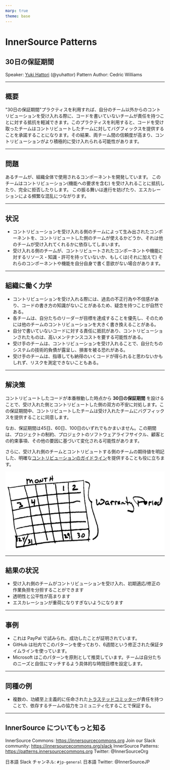 ```yaml
---
marp: true
theme: base
---
```



<!-- _class: cover lead -->

# InnerSource Patterns

## 30日の保証期間

Speaker: [Yuki Hattori]() (@yuhattor)
Pattern Author: Cedric Williams

---

<!--
header: '**InnerSource Patterns**: 30日の保証期間'
paginate: true
class: slides
footer: '[Yuki Hattori (@yuhattor)](https://twitter.com/yuhattor)'
-->

## 概要

"30日の保証期間"プラクティスを利用すれば、自分のチーム以外からのコントリビューションを受け入れる際に、コードを書いていないチームが責任を持つことに対する抵抗を軽減できます。このプラクティスを利用すると、コードを受け取ったチームはコントリビュートしたチームに対してバグフィックスを提供することを承諾することになります。その結果、両チーム間の信頼度が高まり、コントリビューションがより積極的に受け入れられる可能性があります。

---

## 問題

あるチームが、組織全体で使用されるコンポーネントを開発しています。 このチームはコントリビューション(機能への要求を含む) を受け入れることに抵抗したり、完全に拒否したりします。
この振る舞いは進行を妨げたり、エスカレーションによる頻繁な混乱につながります。

---

## 状況

- コントリビューションを受け入れる側のチームによって生み出されたコンポーネントを、コントリビュートした側のチームが使えるかどうか、それは他のチームが受け入れてくれるかに依存してしまいます。
- 受け入れる側のチームが、コントリビュートされたコンポーネントや機能に対するリソース・知識・許可を持っていないか、もしくは(それに加えて) それらのコンポーネントや機能を自分自身で書く意欲がない場合があります。

---

## 組織に働く力学

- コントリビューションを受け入れる際には、過去の不正行為や不信感があり、コードの書き方の知識がないことがあるため、疑念を持つことが自然である。
- 各チームは、自分たちのリーダーが目標を達成することを優先し、そのためには他のチームのコントリビューションを大きく書き換えることがある。
- 自分で書いていないコードに対する責任に抵抗があり、コントリビューションされたものは、高いメンテナンスコストを要する可能性がある。
- 受け手のチームは、コントリビューションを受け入れることで、自分たちのシステムの技術的負債が露呈し、損害を被る恐れがある。
- 受け手のチームは、指導しても納得のいくコードが得られると思わないかもしれず、リスクを測定できないこともある。

---

## 解決策

コントリビュートしたコードが本番稼動した時点から **30日の保証期間** を設けることで、受け入れた側とコントリビュートした側の双方の不安に対処します。この保証期間中、コントリビュートしたチームは受け入れたチームにバグフィックスを提供することに同意します。

なお、保証期間は45日、60日、100日のいずれでもかまいません。この期間は、プロジェクトの制約、プロジェクトのソフトウェアライフサイクル、顧客との約束事項、その他の要因に基づいて変化される可能性があります。

さらに、受け入れ側のチームとコントリビュートする側のチームの期待値を明記した、明確な[コントリビューションのガイドライン](./base-documentation.md)を提供することも役に立ちます。

![bg right:33% width:85%](../assets/img/thirtydaywarranty.jpg)

---

## 結果の状況

- 受け入れ側のチームがコントリビューションを受け入れ、初期適応/修正の作業負担を分担することができます
- 透明性と公平性が高まります
- エスカレーションが重荷になりすぎないようになります

---

## 事例

- これは PayPal で試みられ、成功したことが証明されています。
- GitHub は社内でこのパターンを使っており、6週間という修正された保証タイムラインを使っています。
- Microsoft はこのパターンを原則として推奨しています。チームは自分たちのニーズと自信にマッチするよう具体的な時間目標を設定します。

---

## 同種の例

- 複数の、功績至上主義的に任命された[トラステッドコミッター](./trusted-committer.md)が責任を持つことで、依存するチームの協力をコミュニティ化することで保証する。

---

## InnerSource についてもっと知る

InnerSource Commons: https://innersourcecommons.org
Join our Slack community: https://innersourcecommons.org/slack
InnerSource Patterns: https://patterns.innersourcecommons.org
Twitter: @InnerSourceOrg

日本語 Slack チャンネル: ```#jp-general```
日本語 Twitter: @InnerSourceJP

